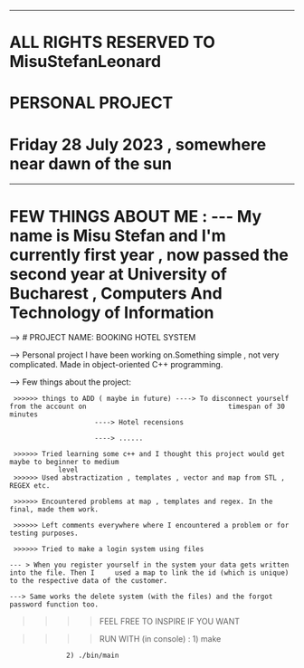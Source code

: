 ---------------------------------------------------------------

# ALL RIGHTS RESERVED TO MisuStefanLeonard


# PERSONAL PROJECT

# Friday 28 July 2023 , somewhere near dawn of the sun

---------------------------------------------------------------

# FEW THINGS ABOUT ME : --- My name is Misu Stefan and I'm currently first year , now passed the second year at University of Bucharest , Computers And Technology of Information


 --> # PROJECT NAME: BOOKING HOTEL SYSTEM

 --> Personal project I have been working on.Something simple , not very complicated. 
     Made in object-oriented C++ programming.
 
 --> Few things about the project:

     >>>>>> things to ADD ( maybe in future) ----> To disconnect yourself from the account on 									timespan of 30 minutes
					     ----> Hotel recensions 

					     ----> ......

     >>>>>> Tried learning some c++ and I thought this project would get maybe to beginner to medium  
				level
     >>>>>> Used abstractization , templates , vector and map from STL , REGEX etc.

     >>>>>> Encountered problems at map , templates and regex. In the final, made them work.
  
     >>>>>> Left comments everywhere where I encountered a problem or for testing purposes.

     >>>>>> Tried to make a login system using files 
		
	--- > When you register yourself in the system your data gets written into the file. Then I 	used a map to link the id (which is unique) to the respective data of the customer.

	---> Same works the delete system (with the files) and the forgot password function too. 


 >>>> FEEL FREE TO INSPIRE IF YOU WANT


 >>>> RUN WITH (in console) : 1) make
			
			      2) ./bin/main

